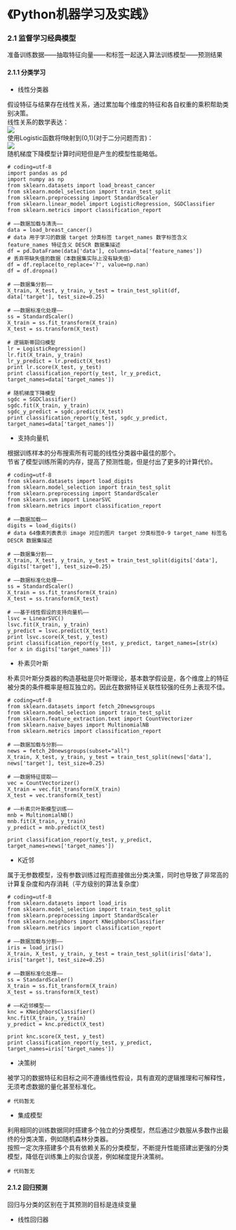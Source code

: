 # 《Python机器学习及实践》

### 2.1 监督学习经典模型
准备训练数据——抽取特征向量——和标签一起送入算法训练模型——预测结果  

#### 2.1.1 分类学习
* 线性分类器  

假设特征与结果存在线性关系，通过累加每个维度的特征和各自权重的乘积帮助类别决策。  
线性关系的数学表达：  
<img src="https://latex.codecogs.com/gif.latex?f(\vec{w},\vec{x},b)=\vec{w}^{T}\vec{x}&plus;b"/>  
使用Logistic函数将f映射到(0,1)(对于二分问题而言)：  
<img src="https://latex.codecogs.com/gif.latex?g(x)=\frac{1}{1&plus;e^{-x}}"/>  
随机梯度下降模型计算时间短但是产生的模型性能略低。  
```
# coding=utf-8
import pandas as pd
import numpy as np
from sklearn.datasets import load_breast_cancer
from sklearn.model_selection import train_test_split
from sklearn.preprocessing import StandardScaler
from sklearn.linear_model import LogisticRegression, SGDClassifier
from sklearn.metrics import classification_report

# ——数据加载与清洗——
data = load_breast_cancer()
# data 用于学习的数据 target 分类标签 target_names 数字标签含义 feature_names 特征含义 DESCR 数据集描述
df = pd.DataFrame(data['data'], columns=data['feature_names'])
# 丢弃带缺失值的数据（本数据集实际上没有缺失值）
df = df.replace(to_replace='?', value=np.nan)
df = df.dropna()

# ——数据集分割——
X_train, X_test, y_train, y_test = train_test_split(df, data['target'], test_size=0.25)

# ——数据标准化处理——
ss = StandardScaler()
X_train = ss.fit_transform(X_train)
X_test = ss.transform(X_test)

# 逻辑斯蒂回归模型
lr = LogisticRegression()
lr.fit(X_train, y_train)
lr_y_predict = lr.predict(X_test)
print lr.score(X_test, y_test)
print classification_report(y_test, lr_y_predict, target_names=data['target_names'])

# 随机梯度下降模型
sgdc = SGDClassifier()
sgdc.fit(X_train, y_train)
sgdc_y_predict = sgdc.predict(X_test)
print classification_report(y_test, sgdc_y_predict, target_names=data['target_names'])

```
* 支持向量机

根据训练样本的分布搜索所有可能的线性分类器中最佳的那个。  
节省了模型训练所需的内存，提高了预测性能，但是付出了更多的计算代价。  
```
# coding=utf-8
from sklearn.datasets import load_digits
from sklearn.model_selection import train_test_split
from sklearn.preprocessing import StandardScaler
from sklearn.svm import LinearSVC
from sklearn.metrics import classification_report

# ——数据加载——
digits = load_digits()
# data 64像素列表表示 image 对应的图片 target 分类标签0-9 target_name 标签名 DESCR 数据集描述

# ——数据集分割——
X_train, X_test, y_train, y_test = train_test_split(digits['data'], digits['target'], test_size=0.25)

# ——数据标准化处理——
ss = StandardScaler()
X_train = ss.fit_transform(X_train)
X_test = ss.transform(X_test)

# ——基于线性假设的支持向量机——
lsvc = LinearSVC()
lsvc.fit(X_train, y_train)
y_predict = lsvc.predict(X_test)
print lsvc.score(X_test, y_test)
print classification_report(y_test, y_predict, target_names=[str(x) for x in digits['target_names']])

```

* 朴素贝叶斯

朴素贝叶斯分类器的构造基础是贝叶斯理论，基本数学假设是，各个维度上的特征被分类的条件概率是相互独立的。因此在数据特征关联性较强的任务上表现不佳。  
```
# coding=utf-8
from sklearn.datasets import fetch_20newsgroups
from sklearn.model_selection import train_test_split
from sklearn.feature_extraction.text import CountVectorizer
from sklearn.naive_bayes import MultinomialNB
from sklearn.metrics import classification_report

# ——数据加载与分割——
news = fetch_20newsgroups(subset="all")
X_train, X_test, y_train, y_test = train_test_split(news['data'], news['target'], test_size=0.25)

# ——数据特征提取——
vec = CountVectorizer()
X_train = vec.fit_transform(X_train)
X_test = vec.transform(X_test)

# ——朴素贝叶斯模型训练——
mnb = MultinomialNB()
mnb.fit(X_train, y_train)
y_predict = mnb.predict(X_test)

print classification_report(y_test, y_predict, target_names=news['target_names'])

```

* K近邻

属于无参数模型，没有参数训练过程而直接做出分类决策，同时也导致了非常高的计算复杂度和内存消耗（平方级别的算法复杂度）  

```
# coding=utf-8
from sklearn.datasets import load_iris
from sklearn.model_selection import train_test_split
from sklearn.preprocessing import StandardScaler
from sklearn.neighbors import KNeighborsClassifier
from sklearn.metrics import classification_report

# ——数据加载与分割——
iris = load_iris()
X_train, X_test, y_train, y_test = train_test_split(iris['data'], iris['target'], test_size=0.25)

# ——数据标准化处理——
ss = StandardScaler()
X_train = ss.fit_transform(X_train)
X_test = ss.transform(X_test)

# ——K近邻模型——
knc = KNeighborsClassifier()
knc.fit(X_train, y_train)
y_predict = knc.predict(X_test)

print knc.score(X_test, y_test)
print classification_report(y_test, y_predict, target_names=iris['target_names'])

```

* 决策树

被学习的数据特征和目标之间不遵循线性假设，具有直观的逻辑推理和可解释性，无须考虑数据的量化甚至标准化。  
```
# 代码暂无
```

* 集成模型

利用相同的训练数据同时搭建多个独立的分类模型，然后通过少数服从多数作出最终的分类决策，例如随机森林分类器。  
按照一定次序搭建多个具有依赖关系的分类模型，不断提升性能搭建出更强的分类模型，降低在训练集上的拟合误差，例如梯度提升决策树。  
```
# 代码暂无
```

#### 2.1.2 回归预测

回归与分类的区别在于其预测的目标是连续变量

* 线性回归器
